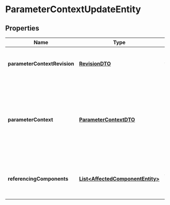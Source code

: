 
# ParameterContextUpdateEntity

## Properties
Name | Type | Description | Notes
------------ | ------------- | ------------- | -------------
**parameterContextRevision** | [**RevisionDTO**](RevisionDTO.md) | The Revision of the Parameter Context |  [optional]
**parameterContext** | [**ParameterContextDTO**](ParameterContextDTO.md) | The Parameter Context that is being operated on. This may not be populated until the request has successfully completed. |  [optional]
**referencingComponents** | [**List&lt;AffectedComponentEntity&gt;**](AffectedComponentEntity.md) | The components that are referenced by the update. |  [optional]



